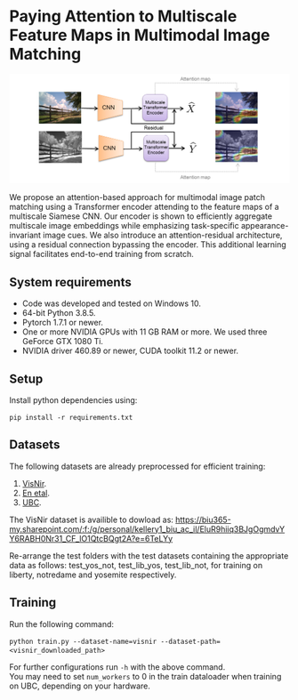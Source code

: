 # Paying Attention to Multiscale Feature Maps in Multimodal Image Matching

![teaser architecture fig](figures/teaser.png)

We propose an attention-based approach for multimodal image patch matching using a Transformer encoder attending to the feature maps of a multiscale Siamese CNN. Our encoder is shown to efficiently aggregate multiscale image embeddings while emphasizing task-specific appearance-invariant image cues. We also introduce an attention-residual architecture, using a residual connection bypassing the encoder. This additional learning signal facilitates end-to-end training from scratch.

## System requirements
* Code was developed and tested on Windows 10.
* 64-bit Python 3.8.5.
* Pytorch 1.7.1 or newer.
* One or more NVIDIA GPUs with 11 GB RAM or more. We used three GeForce GTX 1080 Ti.
* NVIDIA driver 460.89 or newer, CUDA toolkit 11.2 or newer.

## Setup
Install python dependencies using:
```
pip install -r requirements.txt
```

## Datasets
The following datasets are already preprocessed for efficient training:
1. [VisNir](https://mega.nz/file/zkwwCQZQ#4LghnMDWU6OEaqPPtGF5lL3_9KBqDPXa15C8v_xBhLA).
2. [En etal](https://mega.nz/file/S05j0K6b#53SEnKc58Fh8IE56MS02zsi2GpJVRKymItKow3aQ8ZA).
3. [UBC](https://mega.nz/file/C9p2SCxS#b7QlCFRhrYKQjZujcSRft3XT1sURf6MMGC8M89QdMB0).   

The VisNir dataset is availible to dowload as:
https://biu365-my.sharepoint.com/:f:/g/personal/kellery1_biu_ac_il/EluR9hiiq3BJgOgmdvYY6RABH0Nr31_CF_lO1QtcBQgt2A?e=6TeLYy

Re-arrange the test folders with the test datasets containing the appropriate data as follows: test_yos_not, test_lib_yos, test_lib_not, for training on liberty, notredame and yosemite respectively.
## Training
Run the following command:
```
python train.py --dataset-name=visnir --dataset-path=<visnir_downloaded_path>
```

For further configurations run `-h` with the above command.  
You may need to set `num_workers` to 0 in the train dataloader when training on UBC, depending on your hardware.
